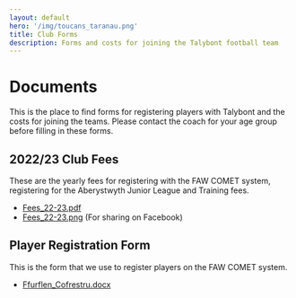 ```yaml
---
layout: default
hero: '/img/toucans_taranau.png'
title: Club Forms
description: Forms and costs for joining the Talybont football team
---
```


# Documents

This is the place to find forms for registering players with Talybont and the costs for joining the teams. Please contact the coach for your age group before filling in these forms.

## 2022/23 Club Fees

These are the yearly fees for registering with the FAW COMET system, registering for the Aberystwyth Junior League and Training fees.

 * [Fees_22-23.pdf](Fees_22-23.pdf)
 * [Fees_22-23.png](Fees_22-23.png) (For sharing on Facebook)

## Player Registration Form

This is the form that we use to register players on the FAW COMET system.

 * [Ffurflen_Cofrestru.docx](Ffurflen_Cofrestru.docx)
